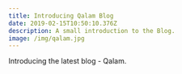 ```yaml
---
title: Introducing Qalam Blog
date: 2019-02-15T10:50:10.376Z
description: A small introduction to the Blog.
image: /img/qalam.jpg
---
```

Introducing the latest blog - Qalam.
